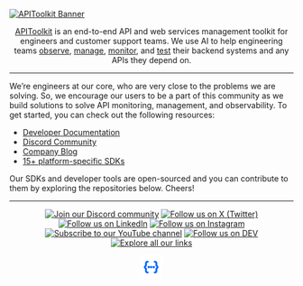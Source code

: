 [![APIToolkit Banner](https://github.com/apitoolkit/.github/blob/main/banner.png?raw=true)](https://apitoolkit.io/abouthttps://apitoolkit.io?utm_source=apitoolkit_github_profile)

<div align="center">
    
[APIToolkit](https://apitoolkit.io?utm_source=apitoolkit_github_profile) is an end-to-end API and web services management toolkit for engineers and customer support teams. We use AI to help engineering teams [observe](https://apitoolkit.io/features/api-observabilityhttps://apitoolkit.io?utm_source=apitoolkit_github_profile), [manage](https://apitoolkit.io/features/api-managementhttps://apitoolkit.io?utm_source=apitoolkit_github_profile), [monitor](https://apitoolkit.io/features/api-analyticshttps://apitoolkit.io?utm_source=apitoolkit_github_profile), and [test](https://apitoolkit.io/features/error-trackinghttps://apitoolkit.io?utm_source=apitoolkit_github_profile) their backend systems and any APIs they depend on.
    
</div>


---

We’re engineers at our core, who are very close to the problems we are solving. So, we encourage our users to be a part of this community as we build solutions to solve API monitoring, management, and observability. To get started, you can check out the following resources:

- [Developer Documentation](https://apitoolkit.io/docshttps://apitoolkit.io?utm_source=apitoolkit_github_profile)
- [Discord Community](https://discord.gg/dEB6EjQnKB)
- [Company Blog](https://apitoolkit.io/bloghttps://apitoolkit.io?utm_source=apitoolkit_github_profile)
- [15+ platform-specific SDKs](https://github.com/topics/apitoolkit-sdk)


Our SDKs and developer tools are open-sourced and you can contribute to them by exploring the repositories below. Cheers!

---

<div align="center">

[![Join our Discord community](https://img.shields.io/badge/Discord-0068ff?style=for-the-badge&logo=discord&logoColor=white)](https://discord.gg/dEB6EjQnKB)
[![Follow us on X (Twitter)](https://img.shields.io/badge/X%20(Twitter)-0068ff?style=for-the-badge&logo=X&logoColor=white)](https://twitter.com/apitoolkit)
[![Follow us on LinkedIn](https://img.shields.io/badge/LinkedIn-0068ff?style=for-the-badge&logo=linkedin&logoColor=white)](https://linkedin.com/company/apitoolkit)
[![Follow us on Instagram](https://img.shields.io/badge/Instagram-0068ff?style=for-the-badge&logo=instagram&logoColor=white)](http://instagram.com/apitoolkit)
[![Subscribe to our YouTube channel](https://img.shields.io/badge/YouTube-0068ff?style=for-the-badge&logo=youtube&logoColor=white)](https://www.youtube.com/@APItoolkit)
[![Follow us on DEV](https://img.shields.io/badge/DEV-0068ff?style=for-the-badge&logo=dev.to&logoColor=white)](https://dev.to/apitoolkit)
[![Explore all our links](https://img.shields.io/badge/All%20links-0068ff?style=for-the-badge&logo=linktree&logoColor=white)](https://linktr.ee/apitoolkit)

<a href="https://apitoolkit.iohttps://apitoolkit.io?utm_source=apitoolkit_github_profile" target="_blank" rel="noopener noreferrer"><img src="https://github.com/apitoolkit/.github/blob/main/icon.png?raw=true" width="40" /></a>

</div>
